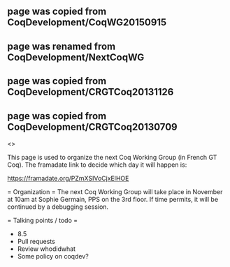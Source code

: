 ## page was copied from CoqDevelopment/CoqWG20150915
## page was renamed from CoqDevelopment/NextCoqWG
## page was copied from CoqDevelopment/CRGTCoq20131126
## page was copied from CoqDevelopment/CRGTCoq20130709
<<TableOfContents>>

This page is used to organize the next Coq Working Group (in French GT Coq).
The framadate link to decide which day it will happen is:

  https://framadate.org/PZmXSIVoCjxElHOE

= Organization =
The next Coq Working Group will take place in November at 10am at Sophie Germain, PPS on the 3rd floor. If time permits, it will be continued by a debugging session.

= Talking points / todo =
 * 8.5
 * Pull requests
 * Review whodidwhat
 * Some policy on coqdev?
